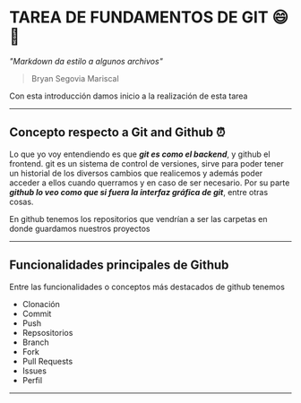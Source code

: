 # TAREA DE FUNDAMENTOS DE GIT 😄🐢
*\"Markdown da estilo a algunos archivos"*
> Bryan Segovia Mariscal

Con esta introducción damos inicio a la realización de esta tarea
___
## Concepto respecto a Git and Github ⏰

Lo que yo voy entendiendo es que ***git es como el backend***, y github el frontend. git es un sistema de control de versiones, sirve 
para poder tener un historial de los diversos cambios que realicemos y además poder acceder a ellos cuando querramos y en caso de
ser necesario. Por su parte ***github lo veo como que si fuera la interfaz gráfica de git***, entre otras cosas.

En github tenemos los repositorios que vendrían a ser las carpetas en donde guardamos nuestros proyectos
___

## Funcionalidades principales de Github
Entre las funcionalidades o conceptos más destacados de github tenemos
* Clonación
* Commit
* Push
* Repsositorios
* Branch
* Fork
* Pull Requests
* Issues
* Perfil

___

